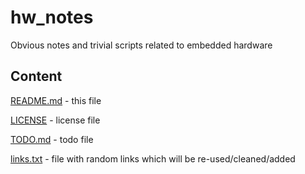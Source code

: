 # hw_notes
Obvious notes and trivial scripts related to embedded hardware

## Content

[README.md](../blob/master/README.md)
	- this file

[LICENSE](../blob/master/LICENSE)
	- license file

[TODO.md](../blob/master/TODO.md)
	- todo file

[links.txt](../blob/master/links.txt)
	- file with random links which will be re-used/cleaned/added

